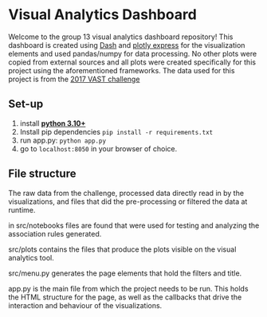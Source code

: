 # Visual Analytics Dashboard
Welcome to the group 13 visual analytics dashboard repository!
This dashboard is created using [Dash](https://dash.plotly.com/introduction) and [plotly express](https://plotly.com/python/plotly-express/) for the visualization elements and used pandas/numpy for data processing. No other plots were copied from external sources and all plots were created specifically for this project using the aforementioned frameworks. The data used for this project is from the [2017 VAST challenge](http://visualdata.wustl.edu/varepository/VAST%20Challenge%202017/challenges/Grand%20Challenge/)

## Set-up

1. install [**python 3.10+**](https://www.python.org/downloads/release/python-3100/)
2. Install pip dependencies 
`pip install -r requirements.txt`
3. run app.py: `python app.py`
4. go to `localhost:8050` in your browser of choice.


## File structure

The raw data from the challenge, processed data directly read in by the visualizations, and files that did the pre-processing or filtered the data at runtime.

in src/notebooks files are found that were used for testing and analyzing the association rules generated.

src/plots contains the files that produce the plots visible on the visual analytics tool.

src/menu.py generates the page elements that hold the filters and title.

app.py is the main file from which the project needs to be run. This holds the HTML structure for the page, as well as the callbacks that drive the interaction and behaviour of the visualizations.
